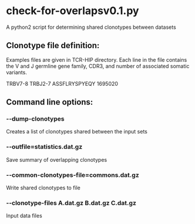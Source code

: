 # check-for-overlapsv0.1.py
A python2 script for determining shared clonotypes between datasets

## Clonotype file definition:
Examples files are given in TCR-HIP directory. Each line in the file contains the V and J germline gene family, CDR3, and number of associated somatic variants.

TRBV7-8 TRBJ2-7 ASSFLRYSPYEQY 1695020

## Command line options:
### --dump-clonotypes
Creates a list of clonotypes shared between the input sets

### --outfile=statistics.dat.gz
Save summary of overlapping clonotypes

### --common-clonotypes-file=commons.dat.gz
Write shared clonotypes to file

### --clonotype-files A.dat.gz B.dat.gz C.dat.gz
Input data files
